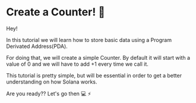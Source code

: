 # Create a Counter!  📝

Hey! 

In this tutorial we will learn how to store basic data using a Program Derivated Address(PDA).

For doing that, we will create a simple Counter. By default it will start with a value of 0 and we will have to add +1 every time we call it.

This tutorial is pretty simple, but will be essential in order to get a better understanding on how Solana works.

Are you ready?? Let's go then 💻 ⚡️







